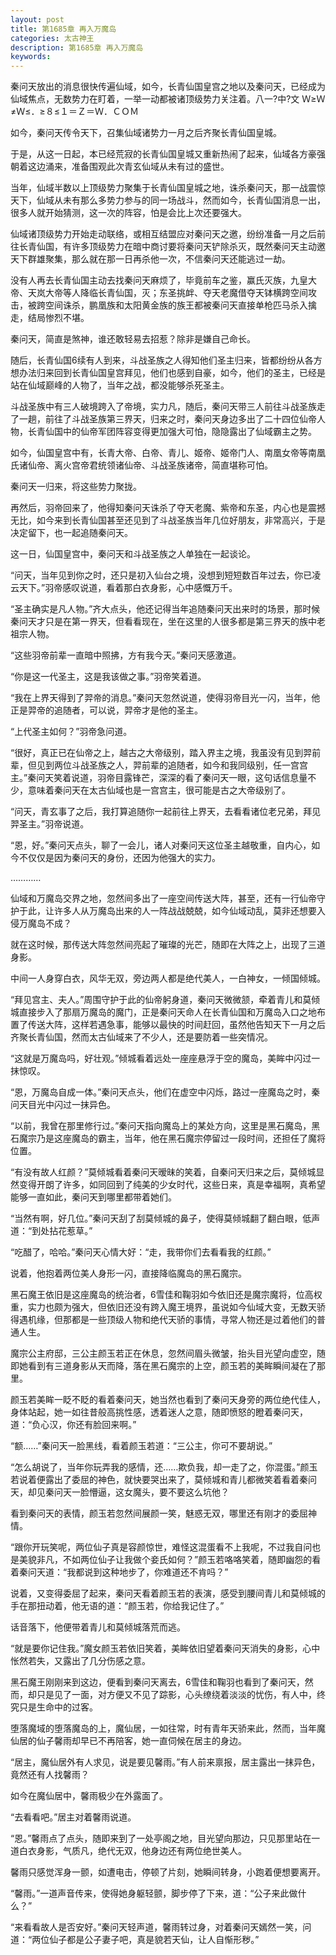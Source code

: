 ```yaml
---
layout: post
title: 第1685章 再入万魔岛
categories: 太古神王
description: 第1685章 再入万魔岛
keywords:
---
```


秦问天放出的消息很快传遍仙域，如今，长青仙国皇宫之地以及秦问天，已经成为仙域焦点，无数势力在盯着，一举一动都被诸顶级势力关注着。八一?中?文 Ｗ≥Ｗ≠Ｗ≤．≥８≤１＝Ｚ＝Ｗ．ＣＯＭ

如今，秦问天传令天下，召集仙域诸势力一月之后齐聚长青仙国皇城。

于是，从这一日起，本已经荒寂的长青仙国皇城又重新热闹了起来，仙域各方豪强朝着这边涌来，准备围观此次青玄仙域从未有过的盛世。

当年，仙域半数以上顶级势力聚集于长青仙国皇城之地，诛杀秦问天，那一战震惊天下，仙域从未有那么多势力参与的同一场战斗，然而如今，长青仙国消息一出，很多人就开始猜测，这一次的阵容，怕是会比上次还要强大。

仙域诸顶级势力开始走动联络，或相互结盟应对秦问天之邀，纷纷准备一月之后前往长青仙国，有许多顶级势力在暗中商讨要将秦问天铲除杀灭，既然秦问天主动邀天下群雄聚集，那么就在那一日再杀他一次，不信秦问天还能逃过一劫。

没有人再去长青仙国主动去找秦问天麻烦了，毕竟前车之鉴，赢氏灭族，九皇大帝、天岚大帝等人降临长青仙国，灭；东圣挑衅、夺天老魔借夺天钵横跨空间攻击，被跨空间诛杀，鹏凰族和太阳黄金族的族王都被秦问天直接单枪匹马杀入擒走，结局惨烈不堪。

秦问天，简直是煞神，谁还敢轻易去招惹？除非是嫌自己命长。

随后，长青仙国6续有人到来，斗战圣族之人得知他们圣主归来，皆都纷纷从各方想办法归来回到长青仙国皇宫拜见，他们也感到自豪，如今，他们的圣主，已经是站在仙域巅峰的人物了，当年之战，都没能够杀死圣主。

斗战圣族中有三人破境跨入了帝境，实力凡，随后，秦问天带三人前往斗战圣族走了一趟，前往了斗战圣族第三界天，归来之时，秦问天身边多出了二十四位仙帝人物，长青仙国中的仙帝军团阵容变得更加强大可怕，隐隐露出了仙域霸主之势。

如今，仙国皇宫中有，长青大帝、白帝、青儿、姬帝、姬帝门人、南凰女帝等南凰氏诸仙帝、离火宫帝君统领诸仙帝、斗战圣族诸帝，简直堪称可怕。

秦问天一归来，将这些势力聚拢。

再然后，羽帝回来了，他得知秦问天诛杀了夺天老魔、紫帝和东圣，内心也是震撼无比，如今来到长青仙国甚至还见到了斗战圣族当年几位好朋友，非常高兴，于是决定留下，也一起追随秦问天。

这一日，仙国皇宫中，秦问天和斗战圣族之人单独在一起谈论。

“问天，当年见到你之时，还只是初入仙台之境，没想到短短数百年过去，你已凌云天下。”羽帝感叹说道，看着那白衣身影，心中感慨万千。

“圣主确实是凡人物。”齐大点头，他还记得当年追随秦问天出来时的场景，那时候秦问天才只是在第一界天，但看看现在，坐在这里的人很多都是第三界天的族中老祖宗人物。

“这些羽帝前辈一直暗中照拂，方有我今天。”秦问天感激道。

“你是这一代圣主，这是我该做之事。”羽帝笑着道。

“我在上界天得到了羿帝的消息。”秦问天忽然说道，使得羽帝目光一闪，当年，他正是羿帝的追随者，可以说，羿帝才是他的圣主。

“上代圣主如何？”羽帝急问道。

“很好，真正已在仙帝之上，越古之大帝级别，踏入界主之境，我虽没有见到羿前辈，但见到两位斗战圣族之人，羿前辈的追随者，如今和我同级别，任一宫宫主。”秦问天笑着说道，羽帝目露锋芒，深深的看了秦问天一眼，这句话信息量不少，意味着秦问天在太古仙域也是一宫宫主，很可能是古之大帝级别了。

“问天，青玄事了之后，我打算追随你一起前往上界天，去看看诸位老兄弟，拜见羿圣主。”羽帝说道。

“恩，好。”秦问天点头，聊了一会儿，诸人对秦问天这位圣主越敬重，自内心，如今不仅仅是因为秦问天的身份，还因为他强大的实力。

…………

仙域和万魔岛交界之地，忽然间多出了一座空间传送大阵，甚至，还有一行仙帝守护于此，让许多人从万魔岛出来的人一阵战战兢兢，如今仙域动乱，莫非还想要入侵万魔岛不成？

就在这时候，那传送大阵忽然间亮起了璀璨的光芒，随即在大阵之上，出现了三道身影。

中间一人身穿白衣，风华无双，旁边两人都是绝代美人，一白神女，一倾国倾城。

“拜见宫主、夫人。”周围守护于此的仙帝躬身道，秦问天微微颔，牵着青儿和莫倾城直接步入了那扇万魔岛的魔门，正是秦问天命人在长青仙国和万魔岛入口之地布置了传送大阵，这样若遇急事，能够以最快的时间赶回，虽然他告知天下一月之后齐聚长青仙国，然而太古仙域来了不少人，还是要防着一些突情况。

“这就是万魔岛吗，好壮观。”倾城看着远处一座座悬浮于空的魔岛，美眸中闪过一抹惊叹。

“恩，万魔岛自成一体。”秦问天点头，他们在虚空中闪烁，路过一座魔岛之时，秦问天目光中闪过一抹异色。

“以前，我曾在那里修行过。”秦问天指向魔岛上的某处方向，这里是黑石魔岛，黑石魔宗乃是这座魔岛的霸主，当年，他在黑石魔宗停留过一段时间，还担任了魔将位置。

“有没有故人红颜？”莫倾城看着秦问天暧昧的笑着，自秦问天归来之后，莫倾城显然变得开朗了许多，如同回到了纯美的少女时代，这些日来，真是幸福啊，真希望能够一直如此，秦问天到哪里都带着她们。

“当然有啊，好几位。”秦问天刮了刮莫倾城的鼻子，使得莫倾城翻了翻白眼，低声道：“到处拈花惹草。”

“吃醋了，哈哈。”秦问天心情大好：“走，我带你们去看看我的红颜。”

说着，他抱着两位美人身形一闪，直接降临魔岛的黑石魔宗。

黑石魔王依旧是这座魔岛的统治者，6雪佳和鞠羽如今依旧还是魔宗魔将，位高权重，实力也颇为强大，但依旧还没有跨入魔王境界，虽说如今仙域大变，无数天骄得遇机缘，但那都是一些顶级人物和绝代天骄的事情，寻常人物还是过着他们的普通人生。

魔宗公主府邸，三公主颜玉若正在休息，忽然间眉头微皱，抬头目光望向虚空，随即她看到有三道身影从天而降，落在黑石魔宗的上空，颜玉若的美眸瞬间凝在了那里。

颜玉若美眸一眨不眨的看着秦问天，她当然也看到了秦问天身旁的两位绝代佳人，身体站起，她一如往昔般高挑性感，透着迷人之意，随即愤怒的瞪着秦问天，道：“负心汉，你还有脸回来啊。”

“额……”秦问天一脸黑线，看着颜玉若道：“三公主，你可不要胡说。”

“怎么胡说了，当年你玩弄我的感情，还……欺负我，却一走了之，你混蛋。”颜玉若说着便露出了委屈的神色，就快要哭出来了，莫倾城和青儿都微笑着看着秦问天，却见秦问天一脸懵逼，这女魔头，要不要这么坑他？

看到秦问天的表情，颜玉若忽然间展颜一笑，魅惑无双，哪里还有刚才的委屈神情。

“跟你开玩笑呢，两位仙子真是容颜惊世，难怪这混蛋看不上我呢，不过我自问也是美貌非凡，不如两位仙子让我做个妾氏如何？”颜玉若咯咯笑着，随即幽怨的看着秦问天道：“我都说到这种地步了，你难道还不肯吗？”

说着，又变得委屈了起来，秦问天看着颜玉若的表演，感受到腰间青儿和莫倾城的手在那扭动着，他无语的道：“颜玉若，你给我记住了。”

话音落下，他便带着青儿和莫倾城落荒而逃。

“就是要你记住我。”魔女颜玉若依旧笑着，美眸依旧望着秦问天消失的身影，心中怅然若失，又露出了几分伤感之意。

黑石魔王刚刚来到这边，便看到秦问天离去，6雪佳和鞠羽也看到了秦问天，然而，却只是见了一面，对方便又不见了踪影，心头缭绕着淡淡的忧伤，有人中，终究只是生命中的过客。

堕落魔域的堕落魔岛的上，魔仙居，一如往常，时有青年天骄来此，然而，当年魔仙居的仙子馨雨却早已不再陪客，她一直伺候在居主的身边。

“居主，魔仙居外有人求见，说是要见馨雨。”有人前来禀报，居主露出一抹异色，竟然还有人找馨雨？

如今在魔仙居中，馨雨极少在外露面了。

“去看看吧。”居主对着馨雨说道。

“恩。”馨雨点了点头，随即来到了一处亭阁之地，目光望向那边，只见那里站在一道白衣身影，气质凡，绝代无双，他身边还有两位绝世美人。

馨雨只感觉浑身一颤，如遭电击，停顿了片刻，她瞬间转身，小跑着便想要离开。

“馨雨。”一道声音传来，使得她身躯轻颤，脚步停了下来，道：“公子来此做什么？”

“来看看故人是否安好。”秦问天轻声道，馨雨转过身，对着秦问天嫣然一笑，问道：“两位仙子都是公子妻子吧，真是貌若天仙，让人自惭形秽。”

